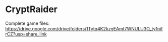 # CryptRaider

Complete game files: https://drive.google.com/drive/folders/1Tytq4K2kzgEAmt7WNULU3O_ty1nifrCZ?usp=share_link
